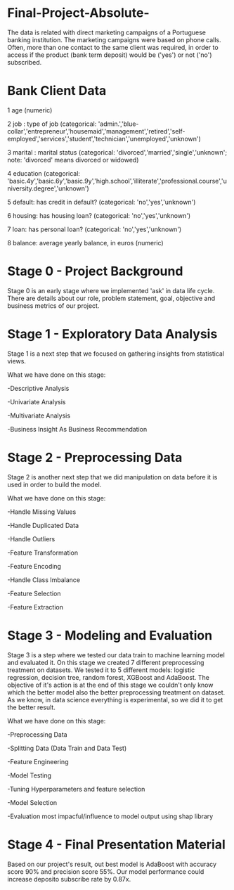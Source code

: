 # Final-Project-Absolute-
The data is related with direct marketing campaigns of a Portuguese banking institution. The marketing campaigns were based on phone calls. Often, more than one contact to the same client was required, in order to access if the product (bank term deposit) would be ('yes') or not ('no') subscribed.

# Bank Client Data
1 age (numeric)

2 job : type of job (categorical: 'admin.','blue-collar','entrepreneur','housemaid','management','retired','self-employed','services','student','technician','unemployed','unknown')

3 marital : marital status (categorical: 'divorced','married','single','unknown'; note: 'divorced' means divorced or widowed)

4 education (categorical: 'basic.4y','basic.6y','basic.9y','high.school','illiterate','professional.course','university.degree','unknown')

5 default: has credit in default? (categorical: 'no','yes','unknown')

6 housing: has housing loan? (categorical: 'no','yes','unknown')

7 loan: has personal loan? (categorical: 'no','yes','unknown')

8 balance: average yearly balance, in euros (numeric)


# Stage 0 - Project Background
Stage 0 is an early stage where we implemented 'ask' in data life cycle. There are details about our role, problem statement, goal, objective and business metrics of our project.

# Stage 1 - Exploratory Data Analysis
Stage 1 is a next step that we focused on gathering insights from statistical views.

What we have done on this stage:

-Descriptive Analysis

-Univariate Analysis

-Multivariate Analysis

-Business Insight As Business Recommendation

# Stage 2 - Preprocessing Data
Stage 2 is another next step that we did manipulation on data before it is used in order to build the model.

What we have done on this stage:

-Handle Missing Values

-Handle Duplicated Data

-Handle Outliers

-Feature Transformation

-Feature Encoding

-Handle Class Imbalance

-Feature Selection

-Feature Extraction


# Stage 3 - Modeling and Evaluation
Stage 3 is a step where we tested our data train to machine learning model and evaluated it. On this stage we created 7 different preprocessing treatment on datasets. We tested it to 5 different models: logistic regression, decision tree, random forest, XGBoost and AdaBoost. The objective of it's action is at the end of this stage we couldn't only know which the better model also the better preprocessing treatment on dataset. As we know, in data science everything is experimental, so we did it to get the better result.

What we have done on this stage:

-Preprocessing Data

-Splitting Data (Data Train and Data Test)

-Feature Engineering

-Model Testing

-Tuning Hyperparameters and feature selection

-Model Selection

-Evaluation most impacful/influence to model output using shap library


# Stage 4 - Final Presentation Material
Based on our project's result, out best model is AdaBoost with accuracy score 90% and precision score 55%. Our model performance could increase deposito subscribe rate  by 0.87x.
